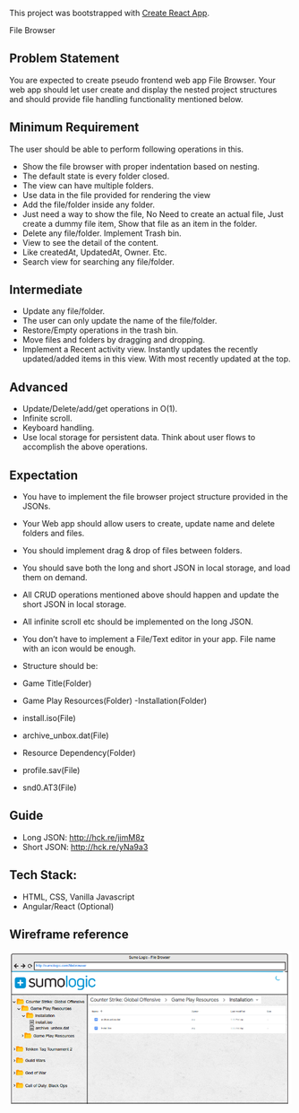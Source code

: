 This project was bootstrapped with [Create React App](https://github.com/facebookincubator/create-react-app).

File Browser
## Problem Statement

You are expected to create pseudo frontend web app File Browser. Your web app should let user create and display the nested project structures and should provide file handling functionality mentioned below.
 
## Minimum Requirement
The user should be able to perform following operations in this.
- Show the file browser with proper indentation based on nesting.
- The default state is every folder closed.
- The view can have multiple folders.
- Use data in the file provided for rendering the view
- Add the file/folder inside any folder.
- Just need a way to show the file, No Need to create an actual file, Just create a dummy file item, Show that file as an item in the folder.
- Delete any file/folder. Implement Trash bin.
- View to see the detail of the content.
- Like createdAt, UpdatedAt, Owner. Etc.
- Search view for searching any file/folder.
 
## Intermediate
- Update any file/folder.
- The user can only update the name of the file/folder.
- Restore/Empty operations in the trash bin.
- Move files and folders by dragging and dropping.
- Implement a Recent activity view. Instantly updates the recently updated/added items in this view. With most recently updated at the top.


## Advanced
- Update/Delete/add/get operations in O(1).
- Infinite scroll.
- Keyboard handling.
- Use local storage for persistent data.
Think about user flows to accomplish the above operations.

## Expectation
- You have to implement the file browser project structure provided in the JSONs.
- Your Web app should allow users to create, update name and delete folders and files.
- You should implement drag & drop of files between folders.
- You should save both the long and short JSON in local storage, and load them on demand.
- All CRUD operations mentioned above should happen and update the short JSON in local storage.
- All infinite scroll etc should be implemented on the long JSON.
- You don’t have to implement a File/Text editor in your app. File name with an icon would be enough.


- Structure should be:
- Game Title(Folder)
- Game Play Resources(Folder)
-Installation(Folder)
- install.iso(File)
- archive_unbox.dat(File)
- Resource Dependency(Folder)
- profile.sav(File)
- snd0.AT3(File)
 
## Guide
-  Long JSON: http://hck.re/jimM8z
- Short JSON: http://hck.re/yNa9a3
 
## Tech Stack:
- HTML, CSS, Vanilla Javascript
- Angular/React (Optional)
 
## Wireframe reference
 
![alt text](https://github.com/IshantL/File-Browser-React-App/blob/master/src/resources/wireframe.png)
 



